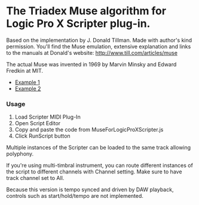 # The Triadex Muse algorithm for Logic Pro X Scripter plug-in.

Based on the implementation by J. Donald Tillman. Made with author's kind permission.
You'll find the Muse emulation, extensive explanation and links to the manuals at Donald's website: http://www.till.com/articles/muse

The actual Muse was invented in 1969 by Marvin Minsky and Edward Fredkin at MIT.

- [Example 1](https://www.instagram.com/p/CVhkU9zAoMk/)
- [Example 2](https://www.instagram.com/p/CJ_ceEvhcCD/)

### Usage
1. Load Scripter MIDI Plug-In
2. Open Script Editor
3. Copy and paste the code from MuseForLogicProXScripter.js
4. Click RunScript button

Multiple instances of the Scripter can be loaded to the same track allowing polyphony.

If you're using multi-timbral instrument, you can route different instances of the script to different
channels with Channel setting. Make sure to have track channel set to All.

Because this version is tempo synced and driven by DAW playback, controls such as start/hold/tempo are not implemented.
